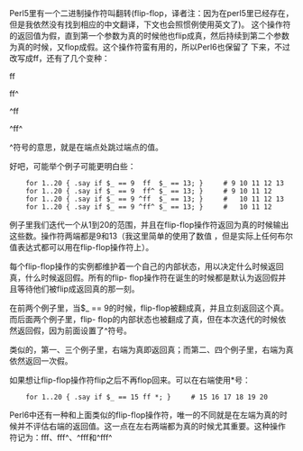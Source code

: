 Perl5里有一个二进制操作符叫翻转(flip-flop，译者注：因为在perl5里已经存在，但是我依然没有找到相应的中文翻译，下文也会照惯例使用英文了)。
这个操作符的返回值为假，直到第一个参数为真的时候他也flip成真，然后持续到第二个参数为真的时候，又flop成假。这个操作符蛮有用的，所以Perl6也保留了
下来，不过改写成ff，还有了几个变种：

ff

ff^

^ff

^ff^

^符号的意思，就是在端点处跳过端点的值。

好吧，可能举个例子可能更明白些：

    
    
        for 1..20 { .say if $_ == 9  ff  $_ == 13; }     # 9 10 11 12 13
        for 1..20 { .say if $_ == 9  ff^ $_ == 13; }     # 9 10 11 12
        for 1..20 { .say if $_ == 9 ^ff  $_ == 13; }     #   10 11 12 13
        for 1..20 { .say if $_ == 9 ^ff^ $_ == 13; }     #   10 11 12
    

例子里我们迭代一个从1到20的范围，并且在flip-flop操作符返回为真的时候输出这些数。操作符两端都是9和13（我这里简单的使用了数值
，但是实际上任何布尔值表达式都可以用在flip-flop操作符上）。

每个flip-flop操作的实例都维护着一个自己的内部状态，用以决定什么时候返回真，什么时候返回假。所有的flip-
flop操作符在诞生的时候都是默认为返回假并且等待他们被flip成返回真的那一刻。

在前两个例子里，当$_ == 9的时候，flip-flop被翻成真，并且立刻返回这个真。而后面两个例子里，flip-
flop的内部状态也被翻成了真，但在本次迭代的时候依然返回假，因为前面设置了^符号。

类似的，第一、三个例子里，右端为真即返回真；而第二、四个例子里，右端为真依然返回一次假。

如果想让flip-flop操作符flip之后不再flop回来。可以在右端使用*号：

    
        for 1..20 { .say if $_ == 15 ff *; }     # 15 16 17 18 19 20

Perl6中还有一种和上面类似的flip-flop操作符，唯一的不同就是在左端为真的时候并不评估右端的返回值。这一点在左右两端都为真的时候尤其重要。这种操作
符记为：fff、fff^、^fff和^fff^

